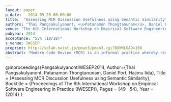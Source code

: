 ```yaml
---
layout: paper
p_date:   2014-09-20 00:00:00
title:  "Assessing MCR Discussion Usefulness using Semantic Similarity"
authors: "Thai Pangsakulyanont, <u>Patanamon Thongtanunam</u>, Daniel Port, Hajimu Iida"
venue: "The 6th International Workshop on Empirical Software Engineering in Practice (IWESEP2014)"
pubyear: 2014
acceptance: "55% (10/18)"
s_venue: IWESEP
preprint: http://sdlab.naist.jp/pman3/pman3.cgi?DOWNLOAD=108
abstract: "Modern Code Review (MCR) is an informal practice whereby reviewers virtually discuss proposed changes by adding comments through a code review tool or mailing list. It has received much research attention due to its perceived cost- effectiveness and popularity with industrial and OSS projects. Recent studies indicate there is a positive relationship between the number of review comments and code quality. However, little research exists investigating how such discussion impacts software quality. The concern is that the informality of MCR encourages a focus on trivial, tangential, or unrelated issues. Indeed, we have observed that such comments are quite frequent and may even constitute the majority. We conjecture that an effective MCR actually depends on having a substantive quantity of comments that directly impact a proposed change (or are “useful”). To investigate this, a necessary first step requires distinguishing review comments that are useful to a proposed change from those that are not. For a large OSS projects such as our Qt case study, manual assessment of the over 72,000 comments is a daunting task. We propose to utilize semantic similarity as a practical, cost- efficient, and empirically assurable approach for assisting with the manual usefulness assessment of MCR comments. Our case- study results indicate that our approach can classify comments with an average F-measure score of 0.73 and reduce comment usefulness assessment effort by about 77%."
---
```

@inproceedings{PangsakulyanontIWESEP2014,
	Author={Thai Pangsakulyanont, Patanamon Thongtanunam, Daniel Port, Hajimu Iida},
	Title = {Assessing MCR Discussion Usefulness using Semantic Similarity},
	Booktitle = {Proceedings of The 6th International Workshop on Empirical Software Engineering in Practice (IWESEP)},
	Pages = {49--54},
	Year = {2014}
}